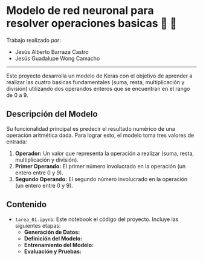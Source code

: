 # Modelo de red neuronal para resolver operaciones basicas 🧠 🧮
Trabajo realizado por:
- Jesús Alberto Barraza Castro
- Jesús Guadalupe Wong Camacho
***

Este proyecto desarrolla un modelo de Keras con el objetivo de aprender a realizar las cuatro basicas fundamentales (suma, resta, multiplicación y división) utilizando dos operandos enteros que se encuentran en el rango de 0 a 9.

## Descripción del Modelo
Su funcionalidad principal es predecir el resultado numérico de una operación aritmética dada. Para lograr esto, el modelo toma tres valores de entrada:

1.  **Operador:** Un valor que representa la operación a realizar (suma, resta, multiplicación y división).
2.  **Primer Operando:** El primer número involucrado en la operación (un entero entre 0 y 9).
3.  **Segundo Operando:** El segundo número involucrado en la operación (un entero entre 0 y 9).

## Contenido

* `tarea_01.ipynb`: Este notebook el código del proyecto. Incluye las siguientes etapas:
    * **Generación de Datos:**
    * **Definición del Modelo:**
    * **Entrenamiento del Modelo:**
    * **Evaluación y Pruebas:**
